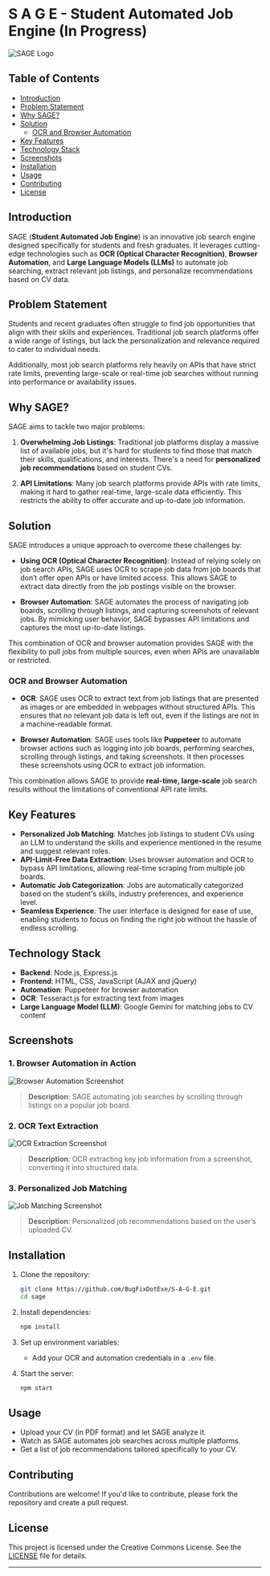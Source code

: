 # S A G E - Student Automated Job Engine (In Progress)

![SAGE Logo](path_to_logo_or_screenshot)

## Table of Contents
- [Introduction](#introduction)
- [Problem Statement](#problem-statement)
- [Why SAGE?](#why-sage)
- [Solution](#solution)
  - [OCR and Browser Automation](#ocr-and-browser-automation)
- [Key Features](#key-features)
- [Technology Stack](#technology-stack)
- [Screenshots](#screenshots)
- [Installation](#installation)
- [Usage](#usage)
- [Contributing](#contributing)
- [License](#license)

## Introduction

SAGE (**Student Automated Job Engine**) is an innovative job search engine designed specifically for students and fresh graduates. It leverages cutting-edge technologies such as **OCR (Optical Character Recognition)**, **Browser Automation**, and **Large Language Models (LLMs)** to automate job searching, extract relevant job listings, and personalize recommendations based on CV data.

## Problem Statement

Students and recent graduates often struggle to find job opportunities that align with their skills and experiences. Traditional job search platforms offer a wide range of listings, but lack the personalization and relevance required to cater to individual needs.

Additionally, most job search platforms rely heavily on APIs that have strict rate limits, preventing large-scale or real-time job searches without running into performance or availability issues.

## Why SAGE?

SAGE aims to tackle two major problems:

1. **Overwhelming Job Listings**: Traditional job platforms display a massive list of available jobs, but it's hard for students to find those that match their skills, qualifications, and interests. There's a need for **personalized job recommendations** based on student CVs.
  
2. **API Limitations**: Many job search platforms provide APIs with rate limits, making it hard to gather real-time, large-scale data efficiently. This restricts the ability to offer accurate and up-to-date job information.

## Solution

SAGE introduces a unique approach to overcome these challenges by:

- **Using OCR (Optical Character Recognition)**: Instead of relying solely on job search APIs, SAGE uses OCR to scrape job data from job boards that don’t offer open APIs or have limited access. This allows SAGE to extract data directly from the job postings visible on the browser.
  
- **Browser Automation**: SAGE automates the process of navigating job boards, scrolling through listings, and capturing screenshots of relevant jobs. By mimicking user behavior, SAGE bypasses API limitations and captures the most up-to-date listings.

This combination of OCR and browser automation provides SAGE with the flexibility to pull jobs from multiple sources, even when APIs are unavailable or restricted.

### OCR and Browser Automation

- **OCR**: SAGE uses OCR to extract text from job listings that are presented as images or are embedded in webpages without structured APIs. This ensures that no relevant job data is left out, even if the listings are not in a machine-readable format.
  
- **Browser Automation**: SAGE uses tools like **Puppeteer**  to automate browser actions such as logging into job boards, performing searches, scrolling through listings, and taking screenshots. It then processes these screenshots using OCR to extract job information.

This combination allows SAGE to provide **real-time, large-scale** job search results without the limitations of conventional API rate limits.

## Key Features

- **Personalized Job Matching**: Matches job listings to student CVs using an LLM to understand the skills and experience mentioned in the resume and suggest relevant roles.
- **API-Limit-Free Data Extraction**: Uses browser automation and OCR to bypass API limitations, allowing real-time scraping from multiple job boards.
- **Automatic Job Categorization**: Jobs are automatically categorized based on the student's skills, industry preferences, and experience level.
- **Seamless Experience**: The user interface is designed for ease of use, enabling students to focus on finding the right job without the hassle of endless scrolling.
  
## Technology Stack

- **Backend**: Node.js, Express.js
- **Frontend**: HTML, CSS, JavaScript (AJAX and jQuery)
- **Automation**: Puppeteer for browser automation
- **OCR**: Tesseract.js for extracting text from images
- **Large Language Model (LLM)**: Google Gemini for matching jobs to CV content

## Screenshots

### 1. Browser Automation in Action
![Browser Automation Screenshot](path_to_screenshot1)

> **Description**: SAGE automating job searches by scrolling through listings on a popular job board.

### 2. OCR Text Extraction
![OCR Extraction Screenshot](path_to_screenshot2)

> **Description**: OCR extracting key job information from a screenshot, converting it into structured data.

### 3. Personalized Job Matching
![Job Matching Screenshot](path_to_screenshot3)

> **Description**: Personalized job recommendations based on the user’s uploaded CV.

## Installation

1. Clone the repository:
   ```bash
   git clone https://github.com/BugFixDotExe/S-A-G-E.git
   cd sage
   ```

2. Install dependencies:
   ```bash
   npm install
   ```

3. Set up environment variables:
   - Add your OCR and automation credentials in a `.env` file.

4. Start the server:
   ```bash
   npm start
   ```

## Usage

- Upload your CV (in PDF format) and let SAGE analyze it.
- Watch as SAGE automates job searches across multiple platforms.
- Get a list of job recommendations tailored specifically to your CV.

## Contributing

Contributions are welcome! If you'd like to contribute, please fork the repository and create a pull request.

## License

This project is licensed under the Creative Commons License. See the [LICENSE](LICENSE) file for details.

---